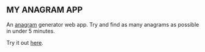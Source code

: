 ## MY ANAGRAM APP

An [anagram](https://en.wikipedia.org/wiki/Anagram) generator web app. Try and find as many anagrams as possible in under 5 minutes.

Try it out [here](https://cjkr.github.io/anagram_web_app/).
